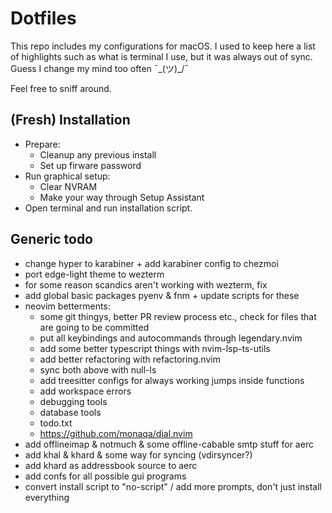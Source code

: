 # Dotfiles

This repo includes my configurations for macOS. I used to keep here a list of highlights such as what is terminal I use, but it was always out of sync. Guess I change my mind too often ¯\_(ツ)_/¯

Feel free to sniff around.

## (Fresh) Installation

- Prepare:
  - Cleanup any previous install
  - Set up firware password
- Run graphical setup:
  - Clear NVRAM
  - Make your way through Setup Assistant
- Open terminal and run installation script.

## Generic todo

- change hyper to karabiner + add karabiner config to chezmoi
- port edge-light theme to wezterm
- for some reason scandics aren't working with wezterm, fix
- add global basic packages pyenv & fnm + update scripts for these
- neovim betterments:
  - some git thingys, better PR review process etc., check for files that are going to be committed
  - put all keybindings and autocommands through legendary.nvim
  - add some better typescript things with nvim-lsp-ts-utils
  - add better refactoring with refactoring.nvim
  - sync both above with null-ls
  - add treesitter configs for always working jumps inside functions
  - add workspace errors
  - debugging tools
  - database tools
  - todo.txt
  - <https://github.com/monaqa/dial.nvim>
- add offlineimap & notmuch & some offline-cabable smtp stuff for aerc
- add khal & khard & some way for syncing (vdirsyncer?)
- add khard as addressbook source to aerc
- add confs for all possible gui programs
- convert install script to "no-script" / add more prompts, don't just install everything
